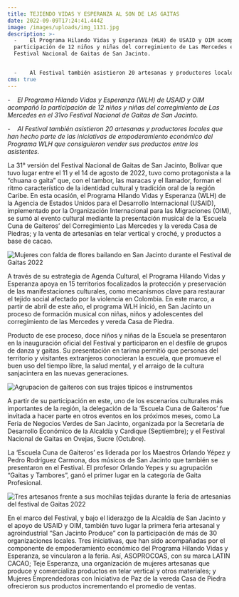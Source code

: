 ```yaml
---
title: TEJIENDO VIDAS Y ESPERANZA AL SON DE LAS GAITAS
date: 2022-09-09T17:24:41.444Z
image: /images/uploads/img_1131.jpg
description: >-
  -    El Programa Hilando Vidas y Esperanza (WLH) de USAID y OIM acompañó la
  participación de 12 niños y niñas del corregimiento de Las Mercedes en el 31vo
  Festival Nacional de Gaitas de San Jacinto.


  -    Al Festival también asistieron 20 artesanas y productores locales que han hecho parte de las iniciativas de empoderamiento económico del Programa WLH que consiguieron vender sus productos entre los asistentes.
cms: true
---
```

*\-    El Programa Hilando Vidas y Esperanza (WLH) de USAID y OIM acompañó la participación de 12 niños y niñas del corregimiento de Las Mercedes en el 31vo Festival Nacional de Gaitas de San Jacinto.*

*\-    Al Festival también asistieron 20 artesanas y productores locales que han hecho parte de las iniciativas de empoderamiento económico del Programa WLH que consiguieron vender sus productos entre los asistentes.*

La 31° versión del Festival Nacional de Gaitas de San Jacinto, Bolívar que tuvo lugar entre el 11 y el 14 de agosto de 2022, tuvo como protagonista a la “chuana o gaita” que, con el tambor, las maracas y el llamador, forman el ritmo característico de la identidad cultural y tradición oral de la región Caribe. En esta ocasión, el Programa Hilando Vidas y Esperanza (WLH) de la Agencia de Estados Unidos para el Desarrollo Internacional (USAID), implementado por la Organización Internacional para las Migraciones (OIM), se sumó al evento cultural mediante la presentación musical de la ‘Escuela Cuna de Gaiteros’ del Corregimiento Las Mercedes y la vereda Casa de Piedras; y la venta de artesanías en telar vertical y croché, y productos a base de cacao.

![Mujeres con falda de flores bailando en San Jacinto durante el Festival de Gaitas 2022](https://colombia.iom.int/sites/g/files/tmzbdl1011/files/images/Notas/IMG_0562.png "Mujeres con falda de flores bailando en San Jacinto durante el Festival de Gaitas 2022")

A través de su estrategia de Agenda Cultural, el Programa Hilando Vidas y Esperanza apoya en 15 territorios focalizados la protección y preservación de las manifestaciones culturales, como mecanismos clave para restaurar el tejido social afectado por la violencia en Colombia. En este marco, a partir de abril de este año, el programa WLH inició, en San Jacinto un proceso de formación musical con niñas, niños y adolescentes del corregimiento de las Mercedes y vereda Casa de Piedra.

Producto de ese proceso, doce niños y niñas de la Escuela se presentaron en la inauguración oficial del Festival y participaron en el desfile de grupos de danza y gaitas. Su presentación en tarima permitió que personas del territorio y visitantes extranjeros conocieran la escuela, que promueve el buen uso del tiempo libre, la salud mental, y el arraigo de la cultura sanjacintera en las nuevas generaciones.

![Agrupacion de gaiteros con sus trajes tipicos e instrumentos](https://colombia.iom.int/sites/g/files/tmzbdl1011/files/images/Notas/IMG_1109.png "Agrupacion de gaiteros con sus trajes tipicos e instrumentos")

A partir de su participación en este, uno de los escenarios culturales más importantes de la región, la delegación de la ‘Escuela Cuna de Gaiteros’ fue invitada a hacer parte en otros eventos en los próximos meses, como La Feria de Negocios Verdes de San Jacinto, organizada por la Secretaría de Desarrollo Económico de la Alcaldía y Cardique (Septiembre); y el Festival Nacional de Gaitas en Ovejas, Sucre (Octubre).

La ‘Escuela Cuna de Gaiteros’ es liderada por los Maestros Orlando Yépez y Pedro Rodríguez Carmona, dos músicos de San Jacinto que también se presentaron en el Festival. El profesor Orlando Yepes y su agrupación “Gaitas y Tambores”, ganó el primer lugar en la categoría de Gaita Profesional.

![Tres artesanos frente a sus mochilas tejidas durante la feria de artesanias del festival de Gaitas 2022](https://colombia.iom.int/sites/g/files/tmzbdl1011/files/images/Notas/IMG_0739%20(2).png "Tres artesanos frente a sus mochilas tejidas durante la feria de artesanias del festival de Gaitas 2022")

En el marco del Festival, y bajo el liderazgo de la Alcaldía de San Jacinto y el apoyo de USAID y OIM, también tuvo lugar la primera feria artesanal y agroindustrial “San Jacinto Produce” con la participación de más de 30 organizaciones locales. Tres iniciativas, que han sido acompañadas por el componente de empoderamiento económico del Programa Hilando Vidas y Esperanza, se vincularon a la feria. Así, ASOPROCOAS, con su marca LATIN CACAO; Teje Esperanza, una organización de mujeres artesanas que produce y comercializa productos en telar vertical y otros materiales; y Mujeres Emprendedoras con Iniciativa de Paz de la vereda Casa de Piedra ofrecieron sus productos incrementando el promedio de ventas.